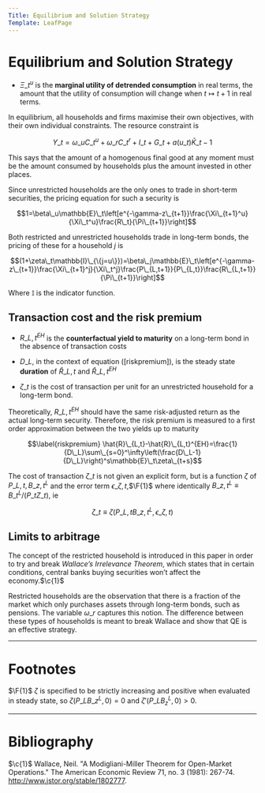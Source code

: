 ```yaml
---
Title: Equilibrium and Solution Strategy
Template: LeafPage
---
```


# Equilibrium and Solution Strategy

-   $\Xi\_t^u$ is the **marginal utility of detrended consumption**
    in real terms, the amount that the utility of consumption will
    change when $t\mapsto t+1$ in real terms.

In equilibrium, all households and firms maximise their own objectives,
with their own individual constraints. The resource constraint is

$$Y\_t=\omega\_uC\_t^u+\omega\_rC\_t^r+I\_t+G\_t+a(u\_t)\bar{K}\_{t-1}$$

This says that the amount of a homogenous final good at any moment must be
the amount consumed by households plus the amount invested in other
places.

Since unrestricted households are the only ones to trade in short-term
securities, the pricing equation for such a security is

$$1=\beta\_u\mathbb{E}\_t\left[e^{-\gamma-z\_{t+1}}\frac{\Xi\_{t+1}^u}{\Xi\_t^u}\frac{R\_t}{\Pi\_{t+1}}\right]$$

Both restricted and unrestricted households trade in long-term bonds,
the pricing of these for a household $j$ is

$$(1+\zeta\_t\mathbb{I}\_{\{j=u\}})=\beta\_j\mathbb{E}\_t\left[e^{-\gamma-z\_{t+1}}\frac{\Xi\_{t+1}^j}{\Xi\_t^j}\frac{P\_{L,t+1}}{P\_{L,t}}\frac{R\_{L,t+1}}{\Pi\_{t+1}}\right]$$

Where $\mathbb{I}$ is the indicator function.

## Transaction cost and the risk premium

-   $R\_{L,t}^{E H}$ is the **counterfactual yield to maturity** on a
    long-term bond in the absence of transaction costs

-   $D\_L$, in the context of equation (\[riskpremium\]), is the steady
    state **duration** of $\hat{R}\_{L,t}$ and $\hat{R}\_{L,t}^{EH}$

-   $\zeta\_t$ is the cost of transaction per unit for an unrestricted household for a long-term bond.

Theoretically, $R\_{L,t}^{EH}$ should have the same risk-adjusted return
as the actual long-term security. Therefore, the risk premium is
measured to a first order approximation between the two yields up to
maturity

$$\label{riskpremium}
    \hat{R}\_{L,t}-\hat{R}\_{L,t}^{EH}=\frac{1}{D\_L}\sum\_{s=0}^\infty\left(\frac{D\_L-1}{D\_L}\right)^s\mathbb{E}\_t\zeta\_{t+s}$$

The cost of transaction $\zeta\_t$ is not given an explicit form, but is
a function $\zeta$ of $P\_{L,t},B\_{z,t}^L$ and the error term
$\epsilon\_{\zeta,t}$,$\F{1}$ where identically
$B\_{z,t}^L\equiv B\_t^L/(P\_tZ\_t)$, ie

$$\zeta\_t\equiv\zeta(P\_{L,t}B\_{z,t}^L,\epsilon\_{\zeta,t})$$

## Limits to arbitrage

The concept of the restricted household is introduced in this paper in
order to try and break *Wallace’s Irrelevance Theorem*, which states
that in certain conditions, central banks buying securities won’t affect
the economy.$\c{1}$

Restricted households are the observation that there is a fraction of
the market which only purchases assets through long-term bonds, such as
pensions. The variable $\omega\_r$ captures this notion. The difference
between these types of households is meant to break Wallace and show
that QE is an effective strategy.

---

# Footnotes

$\F{1}$ $\zeta$ is specified to be strictly increasing and positive when evaluated in steady state, so $\zeta(P\_LB\_z^L,0)=0$ and $\zeta'(P\_LB_z^L,0)>0$.

---

# Bibliography

$\c{1}$ Wallace, Neil. "A Modigliani-Miller Theorem for Open-Market Operations." The American Economic Review 71, no. 3 (1981): 267-74. http://www.jstor.org/stable/1802777.
